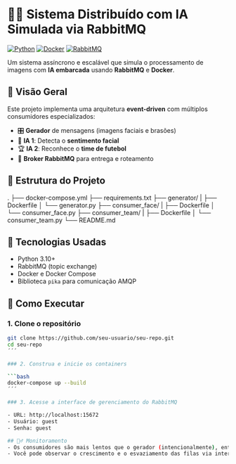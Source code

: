 # 🧠🔁 Sistema Distribuído com IA Simulada via RabbitMQ

[![Python](https://img.shields.io/badge/Python-3.10+-blue?logo=python)](https://www.python.org/)
[![Docker](https://img.shields.io/badge/Docker-Containerized-blue?logo=docker)](https://www.docker.com/)
[![RabbitMQ](https://img.shields.io/badge/RabbitMQ-3.x-orange?logo=rabbitmq)](https://www.rabbitmq.com/)

Um sistema assíncrono e escalável que simula o processamento de imagens com **IA embarcada** usando **RabbitMQ** e **Docker**.

## 📸 Visão Geral

Este projeto implementa uma arquitetura **event-driven** com múltiplos consumidores especializados:

- 🎛 **Gerador** de mensagens (imagens faciais e brasões)
- 🤖 **IA 1**: Detecta o **sentimento facial**
- 🏆 **IA 2**: Reconhece o **time de futebol**
- 🐇 **Broker RabbitMQ** para entrega e roteamento

## 📂 Estrutura do Projeto

.
├── docker-compose.yml
├── requirements.txt
├── generator/
|   ├── Dockerfile
│   └── generator.py
├── consumer_face/
|   ├── Dockerfile
│   └── consumer_face.py
├── consumer_team/
|   ├── Dockerfile
│   └── consumer_team.py
└── README.md

## 🔧 Tecnologias Usadas

- Python 3.10+
- RabbitMQ (topic exchange)
- Docker e Docker Compose
- Biblioteca `pika` para comunicação AMQP

## 🚀 Como Executar

### 1. Clone o repositório

```bash
git clone https://github.com/seu-usuario/seu-repo.git
cd seu-repo
´´´

### 2. Construa e inicie os containers

```bash
docker-compose up --build
´´´

### 3. Acesse a interface de gerenciamento do RabbitMQ

- URL: http://localhost:15672
- Usuário: guest
- Senha: guest

## 🕵️‍♂️ Monitoramento
- Os consumidores são mais lentos que o gerador (intencionalmente), então a fila cresce ao longo do tempo.
- Você pode observar o crescimento e o esvaziamento das filas via interface do RabbitMQ.



